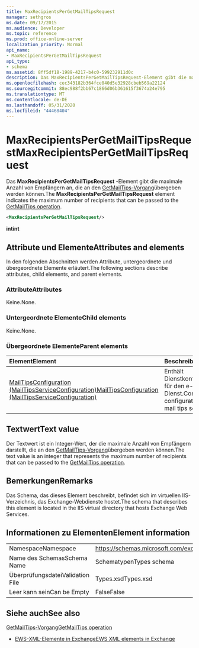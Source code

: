 ```yaml
---
title: MaxRecipientsPerGetMailTipsRequest
manager: sethgros
ms.date: 09/17/2015
ms.audience: Developer
ms.topic: reference
ms.prod: office-online-server
localization_priority: Normal
api_name:
- MaxRecipientsPerGetMailTipsRequest
api_type:
- schema
ms.assetid: 8ff5df18-1989-4217-b4c0-599232911d0c
description: Das MaxRecipientsPerGetMailTipsRequest-Element gibt die maximale Anzahl von Empfängern an, die an den GetMailTips-Vorgang übergeben werden können.
ms.openlocfilehash: cec343182b364fce040d5e32928cbeb569a22124
ms.sourcegitcommit: 88ec988f2bb67c1866d06b361615f3674a24e795
ms.translationtype: MT
ms.contentlocale: de-DE
ms.lasthandoff: 05/31/2020
ms.locfileid: "44468404"
---
```

# <a name="maxrecipientspergetmailtipsrequest"></a><span data-ttu-id="30f51-103">MaxRecipientsPerGetMailTipsRequest</span><span class="sxs-lookup"><span data-stu-id="30f51-103">MaxRecipientsPerGetMailTipsRequest</span></span>

<span data-ttu-id="30f51-104">Das **MaxRecipientsPerGetMailTipsRequest** -Element gibt die maximale Anzahl von Empfängern an, die an den [GetMailTips-Vorgang](getmailtips-operation.md)übergeben werden können.</span><span class="sxs-lookup"><span data-stu-id="30f51-104">The **MaxRecipientsPerGetMailTipsRequest** element indicates the maximum number of recipients that can be passed to the [GetMailTips operation](getmailtips-operation.md).</span></span>
  
```XML
<MaxRecipientsPerGetMailTipsRequest/>
```

 <span data-ttu-id="30f51-105">**int**</span><span class="sxs-lookup"><span data-stu-id="30f51-105">**int**</span></span>
## <a name="attributes-and-elements"></a><span data-ttu-id="30f51-106">Attribute und Elemente</span><span class="sxs-lookup"><span data-stu-id="30f51-106">Attributes and elements</span></span>

<span data-ttu-id="30f51-107">In den folgenden Abschnitten werden Attribute, untergeordnete und übergeordnete Elemente erläutert.</span><span class="sxs-lookup"><span data-stu-id="30f51-107">The following sections describe attributes, child elements, and parent elements.</span></span>
  
### <a name="attributes"></a><span data-ttu-id="30f51-108">Attribute</span><span class="sxs-lookup"><span data-stu-id="30f51-108">Attributes</span></span>

<span data-ttu-id="30f51-109">Keine.</span><span class="sxs-lookup"><span data-stu-id="30f51-109">None.</span></span>
  
### <a name="child-elements"></a><span data-ttu-id="30f51-110">Untergeordnete Elemente</span><span class="sxs-lookup"><span data-stu-id="30f51-110">Child elements</span></span>

<span data-ttu-id="30f51-111">Keine.</span><span class="sxs-lookup"><span data-stu-id="30f51-111">None.</span></span>
  
### <a name="parent-elements"></a><span data-ttu-id="30f51-112">Übergeordnete Elemente</span><span class="sxs-lookup"><span data-stu-id="30f51-112">Parent elements</span></span>

|<span data-ttu-id="30f51-113">**Element**</span><span class="sxs-lookup"><span data-stu-id="30f51-113">**Element**</span></span>|<span data-ttu-id="30f51-114">**Beschreibung**</span><span class="sxs-lookup"><span data-stu-id="30f51-114">**Description**</span></span>|
|:-----|:-----|
|[<span data-ttu-id="30f51-115">MailTipsConfiguration (MailTipsServiceConfiguration)</span><span class="sxs-lookup"><span data-stu-id="30f51-115">MailTipsConfiguration (MailTipsServiceConfiguration)</span></span>](mailtipsconfiguration-mailtipsserviceconfiguration.md) <br/> |<span data-ttu-id="30f51-116">Enthält Dienstkonfigurationsinformationen für den e-Mail-Spitzen Dienst.</span><span class="sxs-lookup"><span data-stu-id="30f51-116">Contains service configuration information for the mail tips service.</span></span>  <br/> |
   
## <a name="text-value"></a><span data-ttu-id="30f51-117">Textwert</span><span class="sxs-lookup"><span data-stu-id="30f51-117">Text value</span></span>

<span data-ttu-id="30f51-118">Der Textwert ist ein Integer-Wert, der die maximale Anzahl von Empfängern darstellt, die an den [GetMailTips-Vorgang](getmailtips-operation.md)übergeben werden können.</span><span class="sxs-lookup"><span data-stu-id="30f51-118">The text value is an integer that represents the maximum number of recipients that can be passed to the [GetMailTips operation](getmailtips-operation.md).</span></span>
  
## <a name="remarks"></a><span data-ttu-id="30f51-119">Bemerkungen</span><span class="sxs-lookup"><span data-stu-id="30f51-119">Remarks</span></span>

<span data-ttu-id="30f51-120">Das Schema, das dieses Element beschreibt, befindet sich im virtuellen IIS-Verzeichnis, das Exchange-Webdienste hostet.</span><span class="sxs-lookup"><span data-stu-id="30f51-120">The schema that describes this element is located in the IIS virtual directory that hosts Exchange Web Services.</span></span>
  
## <a name="element-information"></a><span data-ttu-id="30f51-121">Informationen zu Elementen</span><span class="sxs-lookup"><span data-stu-id="30f51-121">Element information</span></span>

|||
|:-----|:-----|
|<span data-ttu-id="30f51-122">Namespace</span><span class="sxs-lookup"><span data-stu-id="30f51-122">Namespace</span></span>  <br/> |https://schemas.microsoft.com/exchange/services/2006/types  <br/> |
|<span data-ttu-id="30f51-123">Name des Schemas</span><span class="sxs-lookup"><span data-stu-id="30f51-123">Schema Name</span></span>  <br/> |<span data-ttu-id="30f51-124">Schematypen</span><span class="sxs-lookup"><span data-stu-id="30f51-124">Types schema</span></span>  <br/> |
|<span data-ttu-id="30f51-125">Überprüfungsdatei</span><span class="sxs-lookup"><span data-stu-id="30f51-125">Validation File</span></span>  <br/> |<span data-ttu-id="30f51-126">Types.xsd</span><span class="sxs-lookup"><span data-stu-id="30f51-126">Types.xsd</span></span>  <br/> |
|<span data-ttu-id="30f51-127">Leer kann sein</span><span class="sxs-lookup"><span data-stu-id="30f51-127">Can be Empty</span></span>  <br/> |<span data-ttu-id="30f51-128">False</span><span class="sxs-lookup"><span data-stu-id="30f51-128">False</span></span>  <br/> |
   
## <a name="see-also"></a><span data-ttu-id="30f51-129">Siehe auch</span><span class="sxs-lookup"><span data-stu-id="30f51-129">See also</span></span>



[<span data-ttu-id="30f51-130">GetMailTips-Vorgang</span><span class="sxs-lookup"><span data-stu-id="30f51-130">GetMailTips operation</span></span>](getmailtips-operation.md)


- [<span data-ttu-id="30f51-131">EWS-XML-Elemente in Exchange</span><span class="sxs-lookup"><span data-stu-id="30f51-131">EWS XML elements in Exchange</span></span>](ews-xml-elements-in-exchange.md)

